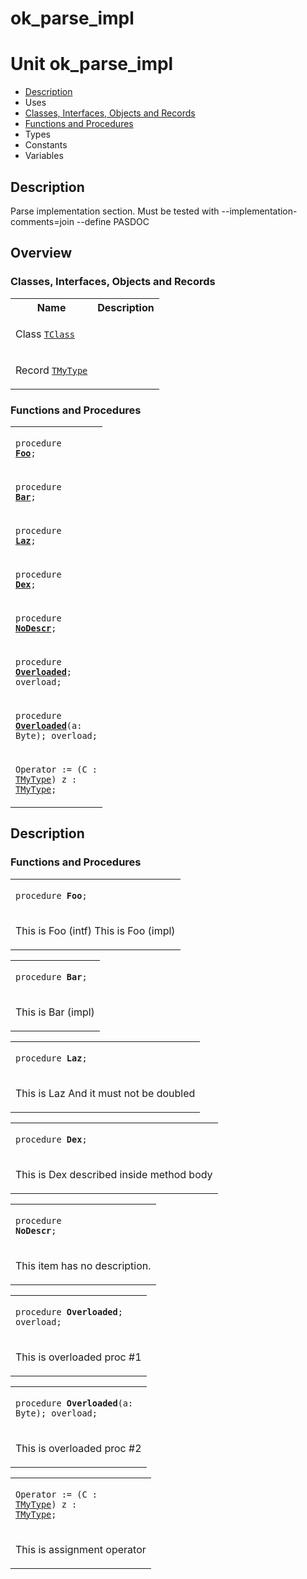 # ok\_parse\_impl


# Unit ok\_parse\_impl

- [Description](#PasDoc-Description)
- Uses
- [Classes, Interfaces, Objects and Records](#PasDoc-Classes)
- [Functions and Procedures](#PasDoc-FuncsProcs)
- Types
- Constants
- Variables

<span id="PasDoc-Description"/>

## Description
Parse implementation section. Must be tested with --implementation-comments=join --define PASDOC<span id="PasDoc-Uses"/>

## Overview

### Classes, Interfaces, Objects and Records
<span id="PasDoc-Classes"/>


<table>
<tr class="listheader">
<th class="itemname">Name</th>
<th class="itemdesc">Description</th>
</tr>
<tr>

<td>

Class&nbsp;[`TClass`](ok_parse_impl.TClass.md)
</td>

<td>

&nbsp;
</td>
</tr>
<tr>

<td>

Record&nbsp;[`TMyType`](ok_parse_impl.TMyType.md)
</td>

<td>

&nbsp;
</td>
</tr>
</table>

### Functions and Procedures
<span id="PasDoc-FuncsProcs"/>


<table>
<tr>

<td>

<code>procedure <strong><a href="ok_parse_impl.md#Foo">Foo</a></strong>;</code>
</td>
</tr>
<tr>

<td>

<code>procedure <strong><a href="ok_parse_impl.md#Bar">Bar</a></strong>;</code>
</td>
</tr>
<tr>

<td>

<code>procedure <strong><a href="ok_parse_impl.md#Laz">Laz</a></strong>;</code>
</td>
</tr>
<tr>

<td>

<code>procedure <strong><a href="ok_parse_impl.md#Dex">Dex</a></strong>;</code>
</td>
</tr>
<tr>

<td>

<code>procedure <strong><a href="ok_parse_impl.md#NoDescr">NoDescr</a></strong>;</code>
</td>
</tr>
<tr>

<td>

<code>procedure <strong><a href="ok_parse_impl.md#Overloaded">Overloaded</a></strong>; overload;</code>
</td>
</tr>
<tr>

<td>

<code>procedure <strong><a href="ok_parse_impl.md#Overloaded">Overloaded</a></strong>(a: Byte); overload;</code>
</td>
</tr>
<tr>

<td>

<code>Operator := (C : <a href="ok_parse_impl.TMyType.md">TMyType</a>) z : <a href="ok_parse_impl.TMyType.md">TMyType</a>;</code>
</td>
</tr>
</table>

## Description

### Functions and Procedures

<table>
<tr>

<td>

<span id="Foo"/><code>procedure <strong>Foo</strong>;</code>
</td>
</tr>
<tr><td colspan="1">

This is Foo (intf) This is Foo (impl)

</td></tr>
</table>

<table>
<tr>

<td>

<span id="Bar"/><code>procedure <strong>Bar</strong>;</code>
</td>
</tr>
<tr><td colspan="1">

This is Bar (impl)

</td></tr>
</table>

<table>
<tr>

<td>

<span id="Laz"/><code>procedure <strong>Laz</strong>;</code>
</td>
</tr>
<tr><td colspan="1">

This is Laz And it must not be doubled

</td></tr>
</table>

<table>
<tr>

<td>

<span id="Dex"/><code>procedure <strong>Dex</strong>;</code>
</td>
</tr>
<tr><td colspan="1">

This is Dex described inside method body

</td></tr>
</table>

<table>
<tr>

<td>

<span id="NoDescr"/><code>procedure <strong>NoDescr</strong>;</code>
</td>
</tr>
<tr><td colspan="1">

This item has no description.



</td></tr>
</table>

<table>
<tr>

<td>

<span id="Overloaded"/><code>procedure <strong>Overloaded</strong>; overload;</code>
</td>
</tr>
<tr><td colspan="1">

This is overloaded proc #1

</td></tr>
</table>

<table>
<tr>

<td>

<span id="Overloaded"/><code>procedure <strong>Overloaded</strong>(a: Byte); overload;</code>
</td>
</tr>
<tr><td colspan="1">

This is overloaded proc #2

</td></tr>
</table>

<table>
<tr>

<td>

<span id=":="/><code>Operator := (C : <a href="ok_parse_impl.TMyType.md">TMyType</a>) z : <a href="ok_parse_impl.TMyType.md">TMyType</a>;</code>
</td>
</tr>
<tr><td colspan="1">

This is assignment operator

</td></tr>
</table>
